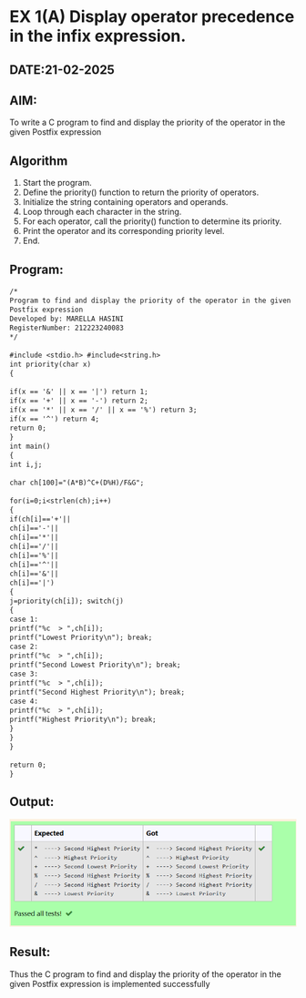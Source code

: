 # EX 1(A) Display operator precedence in the infix expression.
## DATE:21-02-2025
## AIM:
To write a C program to find and display the priority of the operator in the given Postfix expression

## Algorithm
1. Start the program.
2. Define the priority() function to return the priority of operators.
3. Initialize the string containing operators and operands.
4. Loop through each character in the string.
5. For each operator, call the priority() function to determine its priority.
6. Print the operator and its corresponding priority level.
7. End. 

## Program:
```
/*
Program to find and display the priority of the operator in the given Postfix expression
Developed by: MARELLA HASINI
RegisterNumber: 212223240083 
*/

#include <stdio.h> #include<string.h>
int priority(char x)
{

if(x == '&' || x == '|') return 1;
if(x == '+' || x == '-') return 2;
if(x == '*' || x == '/' || x == '%') return 3;
if(x == '^') return 4;
return 0;
}
int main()
{
int i,j;

char ch[100]="(A*B)^C+(D%H)/F&G";

for(i=0;i<strlen(ch);i++)
{
if(ch[i]=='+'||
ch[i]=='-'||
ch[i]=='*'||
ch[i]=='/'||
ch[i]=='%'||
ch[i]=='^'||
ch[i]=='&'||
ch[i]=='|')
{
j=priority(ch[i]); switch(j)
{
case 1:
printf("%c	> ",ch[i]);
printf("Lowest Priority\n"); break;
case 2:
printf("%c	> ",ch[i]);
printf("Second Lowest Priority\n"); break;
case 3:
printf("%c	> ",ch[i]);
printf("Second Highest Priority\n"); break;
case 4:
printf("%c	> ",ch[i]);
printf("Highest Priority\n"); break;
}
}
}

return 0;
}

```

## Output:
![alt text](image.png)


## Result:
Thus the C program to find and display the priority of the operator in the given Postfix expression is implemented successfully
